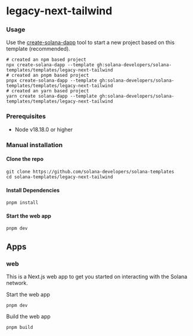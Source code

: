 # legacy-next-tailwind

### Usage

Use the [create-solana-dapp](https://github.com/solana-developers/create-solana-dapp) tool to start a new project based
on this template (recommended).

```shell
# created an npm based project
npx create-solana-dapp --template gh:solana-developers/solana-templates/templates/legacy-next-tailwind
# created an pnpm based project
pnpx create-solana-dapp --template gh:solana-developers/solana-templates/templates/legacy-next-tailwind
# created an yarn based project
yarn create solana-dapp --template gh:solana-developers/solana-templates/templates/legacy-next-tailwind
```

### Prerequisites

- Node v18.18.0 or higher

### Manual installation

#### Clone the repo

```shell
git clone https://github.com/solana-developers/solana-templates
cd solana-templates/legacy-next-tailwind
```

#### Install Dependencies

```shell
pnpm install
```

#### Start the web app

```
pnpm dev
```

## Apps

### web

This is a Next.js web app to get you started on interacting with the Solana network.

Start the web app

```shell
pnpm dev
```

Build the web app

```shell
pnpm build
```
